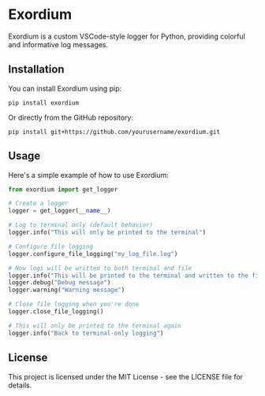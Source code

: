 # Exordium

Exordium is a custom VSCode-style logger for Python, providing colorful and informative log messages.

## Installation

You can install Exordium using pip:

```
pip install exordium
```

Or directly from the GitHub repository:

```
pip install git+https://github.com/yourusername/exordium.git
```

## Usage

Here's a simple example of how to use Exordium:

```python
from exordium import get_logger

# Create a logger
logger = get_logger(__name__)

# Log to terminal only (default behavior)
logger.info("This will only be printed to the terminal")

# Configure file logging
logger.configure_file_logging("my_log_file.log")

# Now logs will be written to both terminal and file
logger.info("This will be printed to the terminal and written to the file")
logger.debug("Debug message")
logger.warning("Warning message")

# Close file logging when you're done
logger.close_file_logging()

# This will only be printed to the terminal again
logger.info("Back to terminal-only logging")
```

## License

This project is licensed under the MIT License - see the LICENSE file for details.
